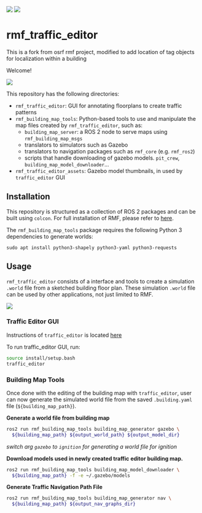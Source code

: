 [![](https://github.com/osrf/traffic_editor/workflows/ci/badge.svg)](https://github.com/osrf/traffic_editor/actions/workflows/ci.yaml)
[![](https://github.com/osrf/traffic_editor/workflows/style/badge.svg)](https://github.com/osrf/traffic_editor/actions/workflows/style.yaml)

# rmf_traffic\_editor

This is a fork from osrf rmf project, modified to add location of tag objects for localization within a building

Welcome!

![](docs/rmf_traffic_editor_gui.png)

This repository has the following directories:
 * `rmf_traffic_editor`: GUI for annotating floorplans to create traffic patterns
 * `rmf_building_map_tools`: Python-based tools to use and manipulate the map files created by `rmf_traffic_editor`, such as:
   * `building_map_server`:  a ROS 2 node to serve maps using `rmf_building_map_msgs`
   * translators to simulators such as Gazebo
   * translators to navigation packages such as `rmf_core` (e.g. `rmf_ros2`)
   * scripts that handle downloading of gazebo models. `pit_crew`, `building_map_model_downloader`...
 * `rmf_traffic_editor_assets`: Gazebo model thumbnails, in used by `traffic_editor` GUI

## Installation

This repository is structured as a collection of ROS 2 packages and can be built using `colcon`.
For full installation of RMF, please refer to [here](https://github.com/open-rmf/rmf).

The `rmf_building_map_tools` package requires the following Python 3 dependencies to generate worlds:

```
sudo apt install python3-shapely python3-yaml python3-requests
```

## Usage

`rmf_traffic_editor` consists of a interface and tools to create a simulation `.world` file from a sketched building floor plan.
These simulation  `.world` file can be used by other applications, not just limited to RMF.

![](docs/building_map_generation.png)

### Traffic Editor GUI

Instructions of `traffic_editor` is located [here](https://osrf.github.io/ros2multirobotbook/traffic-editor.html)

To run traffic_editor GUI, run:
```bash
source install/setup.bash
traffic_editor
```

### Building Map Tools
Once done with the editing of the building map with `traffic_editor`, user can now generate the simulated world file from the saved  `.building.yaml` file (`${building_map_path}`).

**Generate a world file from building map**
```bash
ros2 run rmf_building_map_tools building_map_generator gazebo \
  ${building_map_path} ${output_world_path} ${output_model_dir}
```
_switch arg `gazebo` to `ignition` for generating a world file for ignition_

**Download models used in newly created traffic editor building map.**
```bash
ros2 run rmf_building_map_tools building_map_model_downloader \
  ${building_map_path} -f -e ~/.gazebo/models
```

**Generate Traffic Navigation Path File**
```bash
ros2 run rmf_building_map_tools building_map_generator nav \
  ${building_map_path} ${output_nav_graphs_dir}
```
